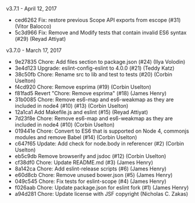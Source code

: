 v3.7.1 - April 12, 2017

- ced6262 Fix: restore previous Scope API exports from escope (#31) (Vitor Balocco)
- 5c3d966 Fix: Remove and Modify tests that contain invalid ES6 syntax (#29) (Reyad Attiyat)

v3.7.0 - March 17, 2017

- 9e27835 Chore: Add files section to package.json (#24) (Ilya Volodin)
- 3e4d123 Upgrade: eslint-config-eslint to 4.0.0 (#21) (Teddy Katz)
- 38c50fb Chore: Rename src to lib and test to tests (#20) (Corbin Uselton)
- f4cd920 Chore: Remove esprima (#19) (Corbin Uselton)
- f81fad5 Revert "Chore: Remove esprima" (#18) (James Henry)
- 31b0085 Chore: Remove es6-map and es6-weakmap as they are included in node4 (#10) (#13) (Corbin Uselton)
- 12a1ca1 Add Makefile.js and eslint (#15) (Reyad Attiyat)
- 7d23f8e Chore: Remove es6-map and es6-weakmap as they are included in node4 (#10) (Corbin Uselton)
- 019441e Chore: Convert to ES6 that is supported on Node 4, commonjs modules and remove Babel (#14) (Corbin Uselton)
- c647f65 Update: Add check for node.body in referencer (#2) (Corbin Uselton)
- eb5c9db Remove browserify and jsdoc (#12) (Corbin Uselton)
- cf38df0 Chore: Update README.md (#3) (James Henry)
- 8a142ca Chore: Add eslint-release scripts (#6) (James Henry)
- e60d8cb Chore: Remove unused bower.json (#5) (James Henry)
- 049c545 Chore: Fix tests for eslint-scope (#4) (James Henry)
- f026aab Chore: Update package.json for eslint fork (#1) (James Henry)
- a94d281 Chore: Update license with JSF copyright (Nicholas C. Zakas)
